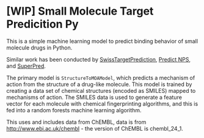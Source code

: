 # [WIP] Small Molecule Target Predicition Py
This is a simple machine learning model to predict binding behavior of small molecule drugs in Python.

Similar work has been conducted by [SwissTargetPrediction](http://www.swisstargetprediction.ch/), [Predict NPS](https://www.predictnps.eu/), and [SuperPred](http://prediction.charite.de/).

The primary model is `StructureToMOAModel`, which predicts a mechanism of action from the structure of a drug-like molecule.
This model is trained by creating a data set of chemical structures (encoded as SMILES) mapped to mechanisms of action. 
The SMILES data is used to generate a feature vector for each molecule with chemical fingerprinting algorithms, and this is fed into a random forests machine learning algorithm.

This uses and includes data from ChEMBL, data is from http://www.ebi.ac.uk/chembl - the version of ChEMBL is
chembl_24_1.
